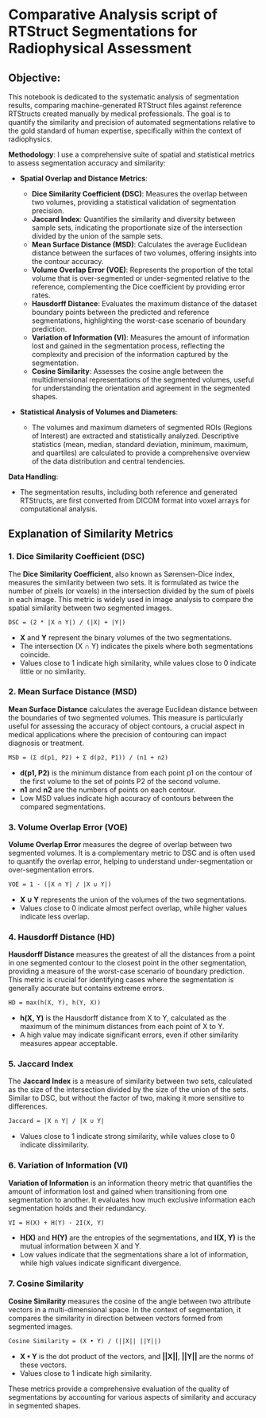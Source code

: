 # Comparative Analysis script of RTStruct Segmentations for Radiophysical Assessment

## Objective:
This notebook is dedicated to the systematic analysis of segmentation results, comparing machine-generated RTStruct files against reference RTStructs created manually by medical professionals. The goal is to quantify the similarity and precision of automated segmentations relative to the gold standard of human expertise, specifically within the context of radiophysics.


**Methodology**:
I use a comprehensive suite of spatial and statistical metrics to assess segmentation accuracy and similarity:

- **Spatial Overlap and Distance Metrics**:
  - **Dice Similarity Coefficient (DSC)**: Measures the overlap between two volumes, providing a statistical validation of segmentation precision.
  - **Jaccard Index**: Quantifies the similarity and diversity between sample sets, indicating the proportionate size of the intersection divided by the union of the sample sets.
  - **Mean Surface Distance (MSD)**: Calculates the average Euclidean distance between the surfaces of two volumes, offering insights into the contour accuracy.
  - **Volume Overlap Error (VOE)**: Represents the proportion of the total volume that is over-segmented or under-segmented relative to the reference, complementing the Dice coefficient by providing error rates.
  - **Hausdorff Distance**: Evaluates the maximum distance of the dataset boundary points between the predicted and reference segmentations, highlighting the worst-case scenario of boundary prediction.
  - **Variation of Information (VI)**: Measures the amount of information lost and gained in the segmentation process, reflecting the complexity and precision of the information captured by the segmentation.
  - **Cosine Similarity**: Assesses the cosine angle between the multidimensional representations of the segmented volumes, useful for understanding the orientation and agreement in the segmented shapes.

- **Statistical Analysis of Volumes and Diameters**:
  - The volumes and maximum diameters of segmented ROIs (Regions of Interest) are extracted and statistically analyzed. Descriptive statistics (mean, median, standard deviation, minimum, maximum, and quartiles) are calculated to provide a comprehensive overview of the data distribution and central tendencies.

**Data Handling**:
- The segmentation results, including both reference and generated RTStructs, are first converted from DICOM format into voxel arrays for computational analysis.


## Explanation of Similarity Metrics

### 1. **Dice Similarity Coefficient (DSC)**
The **Dice Similarity Coefficient**, also known as Sørensen-Dice index, measures the similarity between two sets. It is formulated as twice the number of pixels (or voxels) in the intersection divided by the sum of pixels in each image. This metric is widely used in image analysis to compare the spatial similarity between two segmented images.

```markdown
DSC = (2 * |X ∩ Y|) / (|X| + |Y|)
```
- **X** and **Y** represent the binary volumes of the two segmentations.
- The intersection (X ∩ Y) indicates the pixels where both segmentations coincide.
- Values close to 1 indicate high similarity, while values close to 0 indicate little or no similarity.

### 2. **Mean Surface Distance (MSD)**
**Mean Surface Distance** calculates the average Euclidean distance between the boundaries of two segmented volumes. This measure is particularly useful for assessing the accuracy of object contours, a crucial aspect in medical applications where the precision of contouring can impact diagnosis or treatment.

```markdown
MSD = (Σ d(p1, P2) + Σ d(p2, P1)) / (n1 + n2)
```
- **d(p1, P2)** is the minimum distance from each point p1 on the contour of the first volume to the set of points P2 of the second volume.
- **n1** and **n2** are the numbers of points on each contour.
- Low MSD values indicate high accuracy of contours between the compared segmentations.

### 3. **Volume Overlap Error (VOE)**
**Volume Overlap Error** measures the degree of overlap between two segmented volumes. It is a complementary metric to DSC and is often used to quantify the overlap error, helping to understand under-segmentation or over-segmentation errors.

```markdown
VOE = 1 - (|X ∩ Y| / |X ∪ Y|)
```
- **X ∪ Y** represents the union of the volumes of the two segmentations.
- Values close to 0 indicate almost perfect overlap, while higher values indicate less overlap.

### 4. **Hausdorff Distance (HD)**
**Hausdorff Distance** measures the greatest of all the distances from a point in one segmented contour to the closest point in the other segmentation, providing a measure of the worst-case scenario of boundary prediction. This metric is crucial for identifying cases where the segmentation is generally accurate but contains extreme errors.

```markdown
HD = max(h(X, Y), h(Y, X))
```
- **h(X, Y)** is the Hausdorff distance from X to Y, calculated as the maximum of the minimum distances from each point of X to Y.
- A high value may indicate significant errors, even if other similarity measures appear acceptable.

### 5. **Jaccard Index**
The **Jaccard Index** is a measure of similarity between two sets, calculated as the size of the intersection divided by the size of the union of the sets. Similar to DSC, but without the factor of two, making it more sensitive to differences.

```markdown
Jaccard = |X ∩ Y| / |X ∪ Y|
```
- Values close to 1 indicate strong similarity, while values close to 0 indicate dissimilarity.

### 6. **Variation of Information (VI)**
**Variation of Information** is an information theory metric that quantifies the amount of information lost and gained when transitioning from one segmentation to another. It evaluates how much exclusive information each segmentation holds and their redundancy.

```markdown
VI = H(X) + H(Y) - 2I(X, Y)
```
- **H(X)** and **H(Y)** are the entropies of the segmentations, and **I(X, Y)** is the mutual information between X and Y.
- Low values indicate that the segmentations share a lot of information, while high values indicate significant divergence.

### 7. **Cosine Similarity**
**Cosine Similarity** measures the cosine of the angle between two attribute vectors in a multi-dimensional space. In the context of segmentation, it compares the similarity in direction between vectors formed from segmented images.

```markdown
Cosine Similarity = (X • Y) / (||X|| ||Y||)
```
- **X • Y** is the dot product of the vectors, and **||X||**, **||Y||** are the norms of these vectors.
- Values close to 1 indicate high similarity.

These metrics provide a comprehensive evaluation of the quality of segmentations by accounting for various aspects of similarity and accuracy in segmented shapes.
